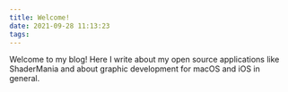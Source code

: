 ```yaml
---
title: Welcome!
date: 2021-09-28 11:13:23
tags:
---
```


Welcome to my blog! Here I write about my open source applications like ShaderMania and about graphic development for macOS and iOS in general. 